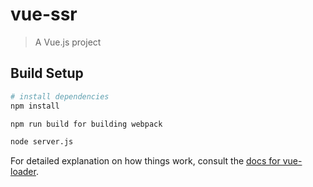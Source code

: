# vue-ssr

> A Vue.js project

## Build Setup

``` bash
# install dependencies
npm install

npm run build for building webpack

node server.js

```

For detailed explanation on how things work, consult the [docs for vue-loader](http://vuejs.github.io/vue-loader).
